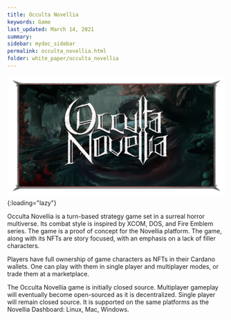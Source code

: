 ```yaml
---
title: Occulta Novellia
keywords: Game
last_updated: March 14, 2021
summary: 
sidebar: mydoc_sidebar
permalink: occulta_novellia.html
folder: white_paper/occulta_novellia
---
```


![Occulta Novellia Logo](/assets/images/occulta_novellia_logo.png){:loading="lazy"}

Occulta Novellia is a turn-based strategy game set in a surreal horror multiverse. Its combat style is inspired by XCOM, DOS, and Fire Emblem series. The game is a proof of concept for the Novellia platform. The game, along with its NFTs are story focused, with an emphasis on a lack of filler characters.

Players have full ownership of game characters as NFTs in their Cardano wallets. One can play with them in single player and multiplayer modes, or trade them at a marketplace.

The Occulta Novellia game is initially closed source. Multiplayer gameplay will eventually become open-sourced as it is decentralized. Single player will remain closed source. It is supported on the same platforms as the Novellia Dashboard: Linux, Mac, Windows.